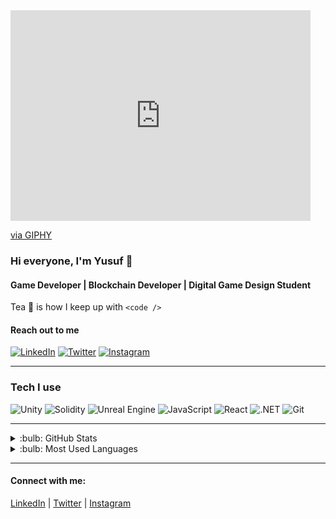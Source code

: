<iframe src="https://giphy.com/embed/fH2QdgdIZDegFg7wQM" width="480" height="337" frameBorder="0" class="giphy-embed" allowFullScreen></iframe><p><a href="https://giphy.com/gifs/indie-inside-fH2QdgdIZDegFg7wQM">via GIPHY</a></p>

### Hi everyone, I'm Yusuf :wave:

#### Game Developer | Blockchain Developer | Digital Game Design Student

Tea :tea: is how I keep up with `<code />`

#### Reach out to me

[![LinkedIn](https://img.shields.io/badge/-LinkedIn-black?style=flat-square&logo=linkedin)](https://www.linkedin.com/in/yu5ufyilmaz/)
[![Twitter](https://img.shields.io/badge/-Twitter-black?style=flat-square&logo=twitter)](https://twitter.com/yu5ufyilmaz)
[![Instagram](https://img.shields.io/badge/-Instagram-black?style=flat-square&logo=instagram)](https://www.instagram.com/yu5ufyilmaz/)

---

### Tech I use

![Unity](https://img.shields.io/badge/-Unity-black?style=flat-square&logo=unity)
![Solidity](https://img.shields.io/badge/-Solidity-black?style=flat-square&logo=solidity)
![Unreal Engine](https://img.shields.io/badge/-Unreal_Engine-black?style=flat-square&logo=unrealengine)
![JavaScript](https://img.shields.io/badge/-JavaScript-black?style=flat-square&logo=javascript)
![React](https://img.shields.io/badge/-React-black?style=flat-square&logo=react)
![.NET](https://img.shields.io/badge/-.NET-black?style=flat-square&logo=dotnet)
![Git](https://img.shields.io/badge/-Git-black?style=flat-square&logo=git)

---

<details>
<summary> :bulb: GitHub Stats</summary>
<img src="https://github-readme-stats.vercel.app/api?username=yu5ufyilmaz&theme=radical">
</details>

<details>
<summary> :bulb: Most Used Languages</summary>
<img src="https://github-readme-stats.vercel.app/api/top-langs/?username=yu5ufyilmaz&layout=compact">
</details>

---

#### Connect with me:

[LinkedIn](https://www.linkedin.com/in/yu5ufyilmaz/)
|
[Twitter](https://twitter.com/yu5ufyilmaz)
|
[Instagram](https://www.instagram.com/yu5ufyilmaz/)
